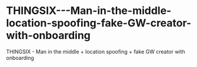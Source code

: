 # THINGSIX---Man-in-the-middle-location-spoofing-fake-GW-creator-with-onboarding
THINGSIX - Man in the middle + location spoofing + fake GW creator with onboarding
